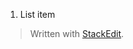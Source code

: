  1. List item

> Written with [StackEdit](https://stackedit.io/).
<!--stackedit_data:
eyJoaXN0b3J5IjpbLTIxMzI4NDMyMzJdfQ==
-->
